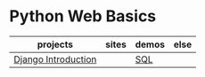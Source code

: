 # Python Web Basics

| projects | sites | demos | else |
| -------- | ----- | ----- | ---- |
| <a href="2.Django-Introduction">Django Introduction</a> | | <a href="1.PostgreSQL-Introduction/PostgresSQL">SQL</a> | |
